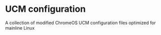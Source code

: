 # UCM configuration

A collection of modified ChromeOS UCM configuration files optimized for mainline Linux
